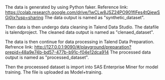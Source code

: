 The data is generated by using Python faker.
Reference link: https://colab.research.google.com/drive/1wCLw8JSZ24PO901fIFes4tQjewSGj0jx?usp=sharing
The data output is named as "synthetic_dataset".

Then data is then undergo data cleaning in Talend Data Studio.
The datafile is talendproject.
The cleaned data output is named as "clenaed_dataset".

The data is then continue for data processing in Talend Data Preparation.
Refrence link: http://127.0.0.1:9090/#/playground/preparation?prepid=48a9e74b-bd57-477b-b91c-f04e12dca914
The processed data output is named as "processed_dataset".

Then the proceessed dataset is import into SAS Enterprise Miner for model training.
The file is uploaded as Model+training.

